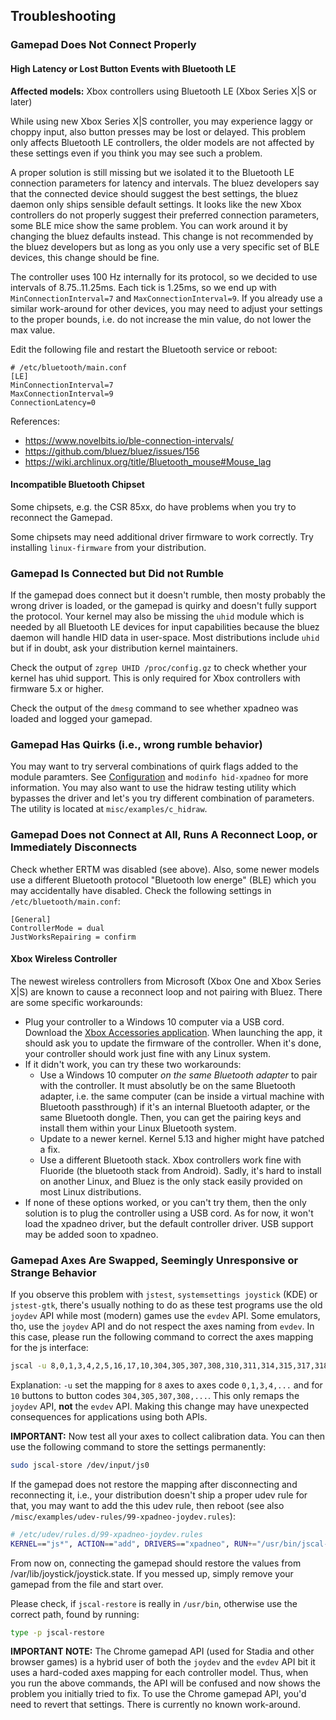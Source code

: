 ## Troubleshooting

### Gamepad Does Not Connect Properly

#### High Latency or Lost Button Events with Bluetooth LE

**Affected models:** Xbox controllers using Bluetooth LE (Xbox Series X\|S or later)

While using new Xbox Series X\|S controller, you may experience laggy or choppy input, also button presses may be
lost or delayed. This problem only affects Bluetooth LE controllers, the older models are not affected by these
settings even if you think you may see such a problem.

A proper solution is still missing but we isolated it to the Bluetooth LE connection parameters for latency and
intervals. The bluez developers say that the connected device should suggest the best settings, the bluez daemon only
ships sensible default settings. It looks like the new Xbox controllers do not properly suggest their preferred
connection parameters, some BLE mice show the same problem. You can work around it by changing the bluez defaults
instead. This change is not recommended by the bluez developers but as long as you only use a very specific set of BLE
devices, this change should be fine.

The controller uses 100 Hz internally for its protocol, so we decided to use intervals of 8.75..11.25ms. Each tick is
1.25ms, so we end up with `MinConnectionInterval=7` and `MaxConnectionInterval=9`. If you already use a similar
work-around for other devices, you may need to adjust your settings to the proper bounds, i.e. do not increase the
min value, do not lower the max value.

Edit the following file and restart the Bluetooth service or reboot:
```
# /etc/bluetooth/main.conf
[LE]
MinConnectionInterval=7
MaxConnectionInterval=9
ConnectionLatency=0
```

References:

* https://www.novelbits.io/ble-connection-intervals/
* https://github.com/bluez/bluez/issues/156
* https://wiki.archlinux.org/title/Bluetooth_mouse#Mouse_lag


#### Incompatible Bluetooth Chipset

Some chipsets, e.g. the CSR 85xx, do have problems when you try to reconnect the Gamepad.

Some chipsets may need additional driver firmware to work correctly. Try installing
`linux-firmware` from your distribution.


### Gamepad Is Connected but Did not Rumble

If the gamepad does connect but it doesn't rumble, then mosty probably the wrong driver is loaded,
or the gamepad is quirky and doesn't fully support the protocol. Your kernel may also be missing the `uhid` module
which is needed by all Bluetooth LE devices for input capabilities because the bluez daemon will handle HID data in
user-space. Most distributions include  `uhid` but if in doubt, ask your distribution kernel maintainers.

Check the output of `zgrep UHID /proc/config.gz` to check whether your kernel has uhid support. This is only required
for Xbox controllers with firmware 5.x or higher.

Check the output of the `dmesg` command to see whether xpadneo was loaded and logged your
gamepad.


### Gamepad Has Quirks (i.e., wrong rumble behavior)

You may want to try serveral combinations of quirk flags added to the module paramters.
See [Configuration](https://atar-axis.github.io/xpadneo/#configuration) and `modinfo hid-xpadneo`
for more information. You may also want to use the hidraw testing utility which bypasses the
driver and let's you try different combination of parameters. The utility is located at
`misc/examples/c_hidraw`.


### Gamepad Does not Connect at All, Runs A Reconnect Loop, or Immediately Disconnects

Check whether ERTM was disabled (see above). Also, some newer models use a different Bluetooth protocol "Bluetooth
low energe" (BLE) which you may accidentally have disabled. Check the following settings in `/etc/bluetooth/main.conf`:
```
[General]
ControllerMode = dual
JustWorksRepairing = confirm
```


#### Xbox Wireless Controller

The newest wireless controllers from Microsoft (Xbox One and Xbox Series X\|S) are known to cause a reconnect loop and
not pairing with Bluez. There are some specific workarounds:

- Plug your controller to a Windows 10 computer via a USB cord. Download
  the [Xbox Accessories application](https://xbox.com/accessories-app). When launching the app, it should ask you to
  update the firmware of the controller. When it's done, your controller should work just fine with any Linux system.
- If it didn't work, you can try these two workarounds:
    - Use a Windows 10 computer *on the same Bluetooth adapter* to pair with the controller. It must absolutly be on
      the same Bluetooth adapter, i.e. the same computer (can be inside a virtual machine with Bluetooth passthrough)
      if it's an internal Bluetooth adapter, or the same Bluetooth dongle. Then, you can get the pairing keys and
      install them within your Linux Bluetooth system.
    - Update to a newer kernel. Kernel 5.13 and higher might have patched a fix.
    - Use a different Bluetooth stack. Xbox controllers work fine with Fluoride (the bluetooth stack from Android).
      Sadly, it's hard to install on another Linux, and Bluez is the only stack easily provided on most Linux
      distributions.
- If none of these options worked, or you can't try them, then the only solution is to plug the controller using a USB
  cord. As for now, it won't load the xpadneo driver, but the default controller driver. USB support may be added soon
  to xpadneo.


### Gamepad Axes Are Swapped, Seemingly Unresponsive or Strange Behavior

If you observe this problem with `jstest`, `systemsettings joystick` (KDE) or `jstest-gtk`, there's usually nothing
to do as these test programs use the old `joydev` API while most (modern) games use the `evdev` API. Some emulators,
tho, use the `joydev` API and do not respect the axes naming from `evdev`. In this case, please run the following
command to correct the axes mapping for the js interface:

```bash
jscal -u 8,0,1,3,4,2,5,16,17,10,304,305,307,308,310,311,314,315,317,318 /dev/input/js0
```

Explanation: `-u` set the mapping for `8` axes to axes code `0,1,3,4,...` and for `10` buttons to button codes
`304,305,307,308,...`. This only remaps the `joydev` API, **not** the `evdev` API. Making this change may have
unexpected consequences for applications using both APIs.

**IMPORTANT:** Now test all your axes to collect calibration data. You can then use the following command to store the
settings permanently:

```bash
sudo jscal-store /dev/input/js0
```

If the gamepad does not restore the mapping after disconnecting and reconnecting it, i.e., your distribution doesn't
ship a proper udev rule for that, you may want to add the this udev rule, then reboot (see also
`/misc/examples/udev-rules/99-xpadneo-joydev.rules`):

```bash
# /etc/udev/rules.d/99-xpadneo-joydev.rules
KERNEL=="js*", ACTION=="add", DRIVERS=="xpadneo", RUN+="/usr/bin/jscal-restore %E{DEVNAME}"
```

From now on, connecting the gamepad should restore the values from /var/lib/joystick/joystick.state. If you messed up,
simply remove your gamepad from the file and start over.

Please check, if `jscal-restore` is really in `/usr/bin`, otherwise use the correct path, found by running:

```bash
type -p jscal-restore
```

**IMPORTANT NOTE:** The Chrome gamepad API (used for Stadia and other browser games) is a hybrid user of both the
`joydev` and the `evdev` API bit it uses a hard-coded axes mapping for each controller model. Thus, when you run the
above commands, the API will be confused and now shows the problem you initially tried to fix. To use the Chrome
gamepad API, you'd need to revert that settings. There is currently no known work-around.
